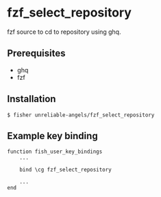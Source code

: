 # fzf_select_repository

fzf source to cd to repository using ghq.

## Prerequisites

- ghq
- fzf

## Installation

```
$ fisher unreliable-angels/fzf_select_repository
```

## Example key binding

```
function fish_user_key_bindings
    ...

    bind \cg fzf_select_repository

    ...
end
```
